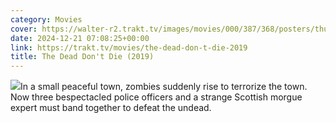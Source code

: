 ```yaml
---
category: Movies
cover: https://walter-r2.trakt.tv/images/movies/000/387/368/posters/thumb/b722967d01.jpg
date: 2024-12-21 07:08:25+00:00
link: https://trakt.tv/movies/the-dead-don-t-die-2019
title: The Dead Don't Die (2019)
---
```


![](https://walter-r2.trakt.tv/images/movies/000/387/368/fanarts/thumb/3e63484d3d.jpg)In a small peaceful town, zombies suddenly rise to terrorize the town. Now three bespectacled police officers and a strange Scottish morgue expert must band together to defeat the undead.
